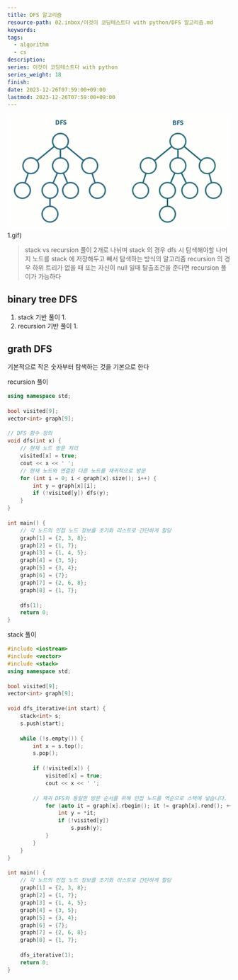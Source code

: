 ```yaml
---
title: DFS 알고리즘
resource-path: 02.inbox/이것이 코딩테스트다 with python/DFS 알고리즘.md
keywords:
tags:
  - algorithm
  - cs
description:
series: 이것이 코딩테스트다 with python
series_weight: 18
finish:
date: 2023-12-26T07:59:00+09:00
lastmod: 2023-12-26T07:59:00+09:00
---
```

![1_GT9oSo0agIeIj6nTg3jFEA](../../08.media/20231228191101.gif)1.gif)
> stack vs recursion 풀이 2개로 나뉘며
> stack 의 경우 dfs 시 탐색해야할 나머지 노드를 stack 에 저장해두고 빼서 탐색하는 방식의 알고리즘
> recursion 의 경우
> 하위 트리가 없을 때 또는 자신이 null 일때 탈출조건을 준다면 recursion 풀이가 가능하다

## binary tree DFS

1. stack 기반 풀이
	1. 
2. recursion 기반 풀이
	1. 

## grath DFS
기본적으로 작은 숫자부터 탐색하는 것을 기본으로 한다

recursion 풀이
```cpp
using namespace std;
  
bool visited[9];
vector<int> graph[9];
  
// DFS 함수 정의
void dfs(int x) {
    // 현재 노드 방문 처리
    visited[x] = true;
    cout << x << ' ';
    // 현재 노드와 연결된 다른 노드를 재귀적으로 방문
    for (int i = 0; i < graph[x].size(); i++) {
        int y = graph[x][i];
        if (!visited[y]) dfs(y);
    }
}
  
int main() {
    // 각 노드의 인접 노드 정보를 초기화 리스트로 간단하게 할당
    graph[1] = {2, 3, 8};
    graph[2] = {1, 7};
    graph[3] = {1, 4, 5};
    graph[4] = {3, 5};
    graph[5] = {3, 4};
    graph[6] = {7};
    graph[7] = {2, 6, 8};
    graph[8] = {1, 7};

    dfs(1);
    return 0;
}
```

stack 풀이
```cpp
#include <iostream>
#include <vector>
#include <stack>
using namespace std;

bool visited[9];
vector<int> graph[9];

void dfs_iterative(int start) {
    stack<int> s;
    s.push(start);

    while (!s.empty()) {
        int x = s.top();
        s.pop();
        
        if (!visited[x]) {
            visited[x] = true;
            cout << x << ' ';

	    // 재귀 DFS와 동일한 방문 순서를 위해 인접 노드를 역순으로 스택에 넣습니다.
            for (auto it = graph[x].rbegin(); it != graph[x].rend(); ++it) {
                int y = *it;
                if (!visited[y])
                    s.push(y);
            }
        }
    }
}

int main() {
    // 각 노드의 인접 노드 정보를 초기화 리스트로 간단하게 할당
    graph[1] = {2, 3, 8};
    graph[2] = {1, 7};
    graph[3] = {1, 4, 5};
    graph[4] = {3, 5};
    graph[5] = {3, 4};
    graph[6] = {7};
    graph[7] = {2, 6, 8};
    graph[8] = {1, 7};

    dfs_iterative(1);
    return 0;
}

```


